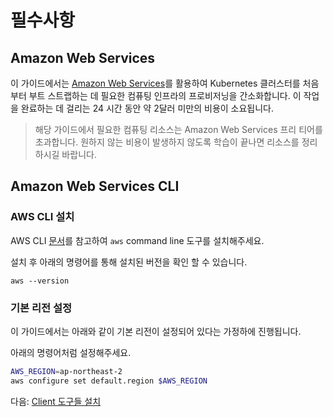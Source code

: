 # 필수사항

## Amazon Web Services

이 가이드에서는 [Amazon Web Services](https://aws.amazon.com/)를 활용하여 Kubernetes 클러스터를 처음부터 부트 스트랩하는 데 필요한 컴퓨팅 인프라의 프로비저닝을 간소화합니다. 이 작업을 완료하는 데 걸리는 24 시간 동안 약 2달러 미만의 비용이 소요됩니다.

> 해당 가이드에서 필요한 컴퓨팅 리소스는 Amazon Web Services 프리 티어를 초과합니다. 원하지 않는 비용이 발생하지 않도록 학습이 끝나면 리소스를 정리하시길 바랍니다.

## Amazon Web Services CLI

### AWS CLI 설치

AWS CLI [문서](https://aws.amazon.com/cli/)를 참고하여 `aws` command line 도구를 설치해주세요.  

설치 후 아래의 명령어를 통해 설치된 버전을 확인 할 수 있습니다.

```
aws --version
```

### 기본 리전 설정

이 가이드에서는 아래와 같이 기본 리전이 설정되어 있다는 가정하에 진행됩니다.

아래의 명령어처럼 설정해주세요.

```bash
AWS_REGION=ap-northeast-2
aws configure set default.region $AWS_REGION
```

다음: [Client 도구들 설치](02-client-tools.md)

